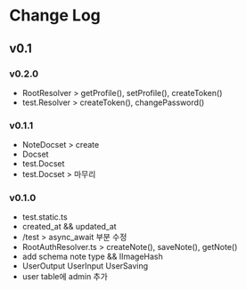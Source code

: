 # Change Log

## v0.1

### v0.2.0
- RootResolver > getProfile(), setProfile(), createToken()
- test.Resolver > createToken(), changePassword()

### v0.1.1
- NoteDocset > create
- Docset
- test.Docset
- test.Docset > 마무리

### v0.1.0
- test.static.ts
- created\_at && updated\_at
- /test > async\_await 부분 수정
- RootAuthResolver.ts > createNote(), saveNote(), getNote()
- add schema note type && IImageHash
- UserOutput UserInput UserSaving
- user table에 admin 추가
